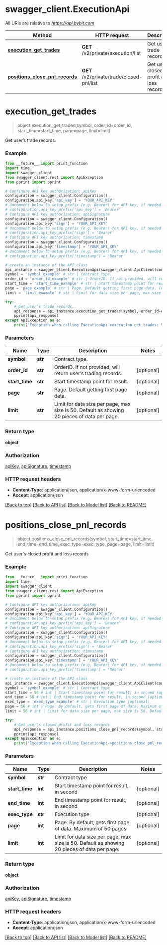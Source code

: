 # swagger_client.ExecutionApi

All URIs are relative to *https://api.bybit.com*

Method | HTTP request | Description
------------- | ------------- | -------------
[**execution_get_trades**](ExecutionApi.md#execution_get_trades) | **GET** /v2/private/execution/list | Get user’s trade records.
[**positions_close_pnl_records**](ExecutionApi.md#positions_close_pnl_records) | **GET** /v2/private/trade/closed-pnl/list | Get user&#39;s closed profit and loss records


# **execution_get_trades**
> object execution_get_trades(symbol, order_id=order_id, start_time=start_time, page=page, limit=limit)

Get user’s trade records.

### Example
```python
from __future__ import print_function
import time
import swagger_client
from swagger_client.rest import ApiException
from pprint import pprint

# Configure API key authorization: apiKey
configuration = swagger_client.Configuration()
configuration.api_key['api_key'] = 'YOUR_API_KEY'
# Uncomment below to setup prefix (e.g. Bearer) for API key, if needed
# configuration.api_key_prefix['api_key'] = 'Bearer'
# Configure API key authorization: apiSignature
configuration = swagger_client.Configuration()
configuration.api_key['sign'] = 'YOUR_API_KEY'
# Uncomment below to setup prefix (e.g. Bearer) for API key, if needed
# configuration.api_key_prefix['sign'] = 'Bearer'
# Configure API key authorization: timestamp
configuration = swagger_client.Configuration()
configuration.api_key['timestamp'] = 'YOUR_API_KEY'
# Uncomment below to setup prefix (e.g. Bearer) for API key, if needed
# configuration.api_key_prefix['timestamp'] = 'Bearer'

# create an instance of the API class
api_instance = swagger_client.ExecutionApi(swagger_client.ApiClient(configuration))
symbol = 'symbol_example' # str | Contract type.
order_id = 'order_id_example' # str | OrderID. If not provided, will return user’s trading records. (optional)
start_time = 'start_time_example' # str | Start timestamp point for result. (optional)
page = 'page_example' # str | Page. Default getting first page data. (optional)
limit = 'limit_example' # str | Limit for data size per page, max size is 50. Default as showing 20 pieces of data per page. (optional)

try:
    # Get user’s trade records.
    api_response = api_instance.execution_get_trades(symbol, order_id=order_id, start_time=start_time, page=page, limit=limit)
    pprint(api_response)
except ApiException as e:
    print("Exception when calling ExecutionApi->execution_get_trades: %s\n" % e)
```

### Parameters

Name | Type | Description  | Notes
------------- | ------------- | ------------- | -------------
 **symbol** | **str**| Contract type. | 
 **order_id** | **str**| OrderID. If not provided, will return user’s trading records. | [optional] 
 **start_time** | **str**| Start timestamp point for result. | [optional] 
 **page** | **str**| Page. Default getting first page data. | [optional] 
 **limit** | **str**| Limit for data size per page, max size is 50. Default as showing 20 pieces of data per page. | [optional] 

### Return type

**object**

### Authorization

[apiKey](../README.md#apiKey), [apiSignature](../README.md#apiSignature), [timestamp](../README.md#timestamp)

### HTTP request headers

 - **Content-Type**: application/json, application/x-www-form-urlencoded
 - **Accept**: application/json

[[Back to top]](#) [[Back to API list]](../README.md#documentation-for-api-endpoints) [[Back to Model list]](../README.md#documentation-for-models) [[Back to README]](../README.md)

# **positions_close_pnl_records**
> object positions_close_pnl_records(symbol, start_time=start_time, end_time=end_time, exec_type=exec_type, page=page, limit=limit)

Get user's closed profit and loss records

### Example
```python
from __future__ import print_function
import time
import swagger_client
from swagger_client.rest import ApiException
from pprint import pprint

# Configure API key authorization: apiKey
configuration = swagger_client.Configuration()
configuration.api_key['api_key'] = 'YOUR_API_KEY'
# Uncomment below to setup prefix (e.g. Bearer) for API key, if needed
# configuration.api_key_prefix['api_key'] = 'Bearer'
# Configure API key authorization: apiSignature
configuration = swagger_client.Configuration()
configuration.api_key['sign'] = 'YOUR_API_KEY'
# Uncomment below to setup prefix (e.g. Bearer) for API key, if needed
# configuration.api_key_prefix['sign'] = 'Bearer'
# Configure API key authorization: timestamp
configuration = swagger_client.Configuration()
configuration.api_key['timestamp'] = 'YOUR_API_KEY'
# Uncomment below to setup prefix (e.g. Bearer) for API key, if needed
# configuration.api_key_prefix['timestamp'] = 'Bearer'

# create an instance of the API class
api_instance = swagger_client.ExecutionApi(swagger_client.ApiClient(configuration))
symbol = 'symbol_example' # str | Contract type
start_time = 56 # int | Start timestamp point for result, in second (optional)
end_time = 56 # int | End timestamp point for result, in second (optional)
exec_type = 'exec_type_example' # str | Execution type (optional)
page = 56 # int | Page. By default, gets first page of data. Maximum of 50 pages (optional)
limit = 56 # int | Limit for data size per page, max size is 50. Default as showing 20 pieces of data per page. (optional)

try:
    # Get user's closed profit and loss records
    api_response = api_instance.positions_close_pnl_records(symbol, start_time=start_time, end_time=end_time, exec_type=exec_type, page=page, limit=limit)
    pprint(api_response)
except ApiException as e:
    print("Exception when calling ExecutionApi->positions_close_pnl_records: %s\n" % e)
```

### Parameters

Name | Type | Description  | Notes
------------- | ------------- | ------------- | -------------
 **symbol** | **str**| Contract type | 
 **start_time** | **int**| Start timestamp point for result, in second | [optional] 
 **end_time** | **int**| End timestamp point for result, in second | [optional] 
 **exec_type** | **str**| Execution type | [optional] 
 **page** | **int**| Page. By default, gets first page of data. Maximum of 50 pages | [optional] 
 **limit** | **int**| Limit for data size per page, max size is 50. Default as showing 20 pieces of data per page. | [optional] 

### Return type

**object**

### Authorization

[apiKey](../README.md#apiKey), [apiSignature](../README.md#apiSignature), [timestamp](../README.md#timestamp)

### HTTP request headers

 - **Content-Type**: application/json, application/x-www-form-urlencoded
 - **Accept**: application/json

[[Back to top]](#) [[Back to API list]](../README.md#documentation-for-api-endpoints) [[Back to Model list]](../README.md#documentation-for-models) [[Back to README]](../README.md)

